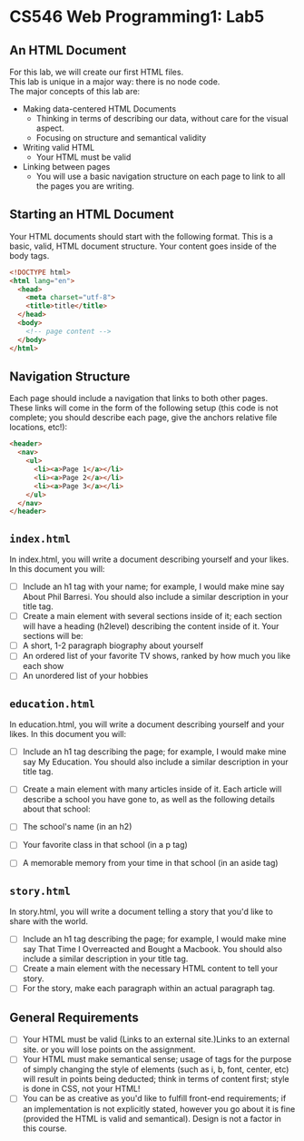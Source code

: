 # CS546 Web Programming1: Lab5

## An HTML Document
For this lab, we will create our first HTML files.  
This lab is unique in a major way: there is no node code.  
The major concepts of this lab are:
  + Making data-centered HTML Documents
    + Thinking in terms of describing our data, without care for the visual aspect. 
    + Focusing on structure and semantical validity
  + Writing valid HTML
    + Your HTML must be valid
  + Linking between pages 
    + You will use a basic navigation structure on each page to link to all the pages you are writing.

## Starting an HTML Document
Your HTML documents should start with the following format. This is a basic, valid, HTML document structure. Your content goes inside of the body tags.
```html
<!DOCTYPE html>
<html lang="en">
  <head>
    <meta charset="utf-8">
    <title>title</title>
  </head>
  <body>
    <!-- page content -->
  </body>
</html>
```

## Navigation Structure
Each page should include a navigation that links to both other pages.  
These links will come in the form of the following setup (this code is not complete; you should describe each page, give the anchors relative file locations, etc!):
```html
<header>
  <nav>
    <ul>
      <li><a>Page 1</a></li>
      <li><a>Page 2</a></li>
      <li><a>Page 3</a></li>
    </ul>
  </nav>
</header>
```

## `index.html`
In index.html, you will write a document describing yourself and your likes. In this document you will:

- [ ] Include an h1 tag with your name; for example, I would make mine say About Phil Barresi. You should also include a similar description in your title tag.  
- [ ] Create a main element with several sections inside of it; each section will have a heading (h2level) describing the content inside of it.
Your sections will be:
- [ ] A short, 1-2 paragraph biography about yourself
- [ ] An ordered list of your favorite TV shows, ranked by how much you like each show
- [ ] An unordered list of your hobbies

## `education.html`
In education.html, you will write a document describing yourself and your likes. In this document you will:

- [ ] Include an h1 tag describing the page; for example, I would make mine say My Education. You should also include a similar description in your title tag.
- [ ] Create a main element with many articles inside of it. Each article will describe a school you have gone to, as well as the following details about that school:

- [ ] The school's name (in an h2)
- [ ] Your favorite class in that school (in a p tag)
- [ ] A memorable memory from your time in that school (in an aside tag)

## `story.html`
In story.html, you will write a document telling a story that you'd like to share with the world.

- [ ] Include an h1 tag describing the page; for example, I would make mine say That Time I Overreacted and Bought a Macbook. You should also include a similar description in your title tag.
- [ ] Create a main element with the necessary HTML content to tell your story.
- [ ] For the story, make each paragraph within an actual paragraph tag.

## General Requirements
- [ ] Your HTML must be valid (Links to an external site.)Links to an external site. or you will lose points on the assignment.
- [ ] Your HTML must make semantical sense; usage of tags for the purpose of simply changing the style of elements (such as i, b, font, center, etc) will result in points being deducted; think in terms of content first; style is done in CSS, not your HTML!
- [ ] You can be as creative as you'd like to fulfill front-end requirements; if an implementation is not explicitly stated, however you go about it is fine (provided the HTML is valid and semantical). Design is not a factor in this course.